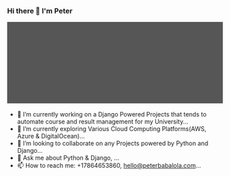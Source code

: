 ### Hi there 👋 I'm Peter

<!--
**developerayyo/developerayyo** is a ✨ _special_ ✨ repository because its `README.md` (this file) appears on your GitHub profile.

Here are some ideas to get you started:

- 🔭 I’m currently working on a Django Powered Projects that tends to automate course and result management for my University...
- 🌱 I’m currently exploring Various Cloud Computing Platforms(AWS, Azure & DigitalOcean)...
- 👯 I’m looking to collaborate on any Projects powered by Python and Django...
- 🤔 I’m looking for help with...
- 💬 Ask me about Python, Django, ...
- 📫 How to reach me: +2349056228532, +17864653860, hello@peterbabalola.com...
- 😄 Pronouns: ...
- ⚡ Fun fact: ...
-->

![cover](https://raw.githubusercontent.com/developerayyo/developerayyo/master/cover.gif)

- 🔭 I’m currently working on a Django Powered Projects that tends to automate course and result management for my University...
- 🌱 I’m currently exploring Various Cloud Computing Platforms(AWS, Azure & DigitalOcean)...
- 👯 I’m looking to collaborate on any Projects powered by Python and Django...
- 💬 Ask me about Python & Django, ...
- 📫 How to reach me: +17864653860, hello@peterbabalola.com...

